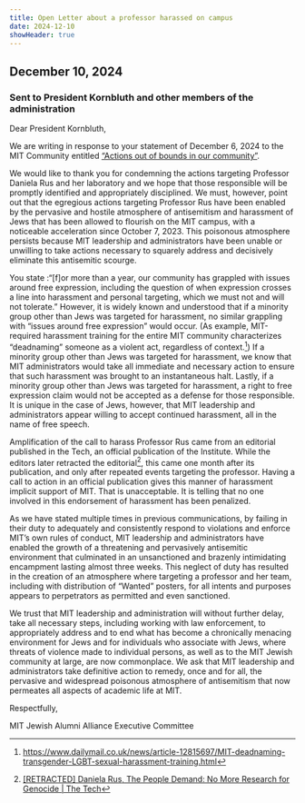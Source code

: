 ```yaml
---
title: Open Letter about a professor harassed on campus
date: 2024-12-10
showHeader: true
---
```


## December 10, 2024

### Sent to President Kornbluth and other members of the administration

Dear President Kornbluth,

We are writing in response to your statement of December 6, 2024 to the MIT Community entitled [“Actions out of bounds in our community”](https://president.mit.edu/writing-speeches/actions-out-bounds-our-community).  

We would like to thank you for condemning the actions targeting Professor Daniela Rus and her laboratory and we hope that those responsible will be promptly identified and appropriately disciplined. We must, however, point out that the egregious actions targeting Professor Rus have been enabled by the pervasive and hostile atmosphere of antisemitism and harassment of Jews that has been allowed to flourish on the MIT campus, with a noticeable acceleration since October 7, 2023.  This poisonous atmosphere persists because MIT leadership and administrators have been unable or unwilling to take actions necessary to squarely address and decisively eliminate this antisemitic scourge.  

You state :“[f]or more than a year, our community has grappled with issues around free expression, including the question of when expression crosses a line into harassment and personal targeting, which we must not and will not tolerate.”  However, it is widely known and understood that if a minority group other than Jews was targeted for harassment, no similar grappling with “issues around free expression” would occur.  (As example, MIT-required harassment training for the entire MIT community characterizes “deadnaming” someone as a violent act, regardless of context.[^1])  If a minority group other than Jews was targeted for harassment, we know that MIT administrators would take all immediate and necessary action to ensure that such harassment was brought to an instantaneous halt.  Lastly, if a minority group other than Jews was targeted for harassment, a right to free expression claim would not be accepted as a defense for those responsible.  It is unique in the case of Jews, however, that MIT leadership and administrators appear willing to accept continued harassment, all in the name of free speech.

Amplification of the call to harass Professor Rus came from an editorial published in the Tech, an official publication of the Institute.  While the editors later retracted the editorial[^2], this came one month after its publication, and only after repeated events targeting the professor.  Having a call to action in an official publication gives this manner of harassment implicit support of MIT.  That is unacceptable.  It is telling that no one involved in this endorsement of harassment has been penalized.

As we have stated multiple times in previous communications, by failing in their duty to adequately and consistently respond to violations and enforce MIT’s own rules of conduct, MIT leadership and administrators have enabled the growth of a threatening and pervasively antisemitic environment that culminated in an unsanctioned and brazenly intimidating encampment lasting almost three weeks.  This neglect of duty has resulted in the creation of an atmosphere where targeting a professor and her team, including with distribution of “Wanted” posters, for all intents and purposes appears to perpetrators as permitted and even sanctioned. 

We trust that MIT leadership and administration will without further delay, take all necessary steps, including working with law enforcement, to appropriately address and to end what has become a chronically menacing environment for Jews and for individuals who associate with Jews, where threats of violence made to individual persons, as well as to the MIT Jewish community at large, are now commonplace.  We ask that MIT leadership and administrators take definitive action to remedy, once and for all, the pervasive and widespread poisonous atmosphere of antisemitism that now permeates all aspects of academic life at MIT.

Respectfully,

MIT Jewish Alumni Alliance Executive Committee

[^1]: https://www.dailymail.co.uk/news/article-12815697/MIT-deadnaming-transgender-LGBT-sexual-harassment-training.html

[^2]: [[RETRACTED] Daniela Rus, The People Demand: No More Research for Genocide | The Tech](https://thetech.com/2024/11/07/daniela-rus-research-must-end)